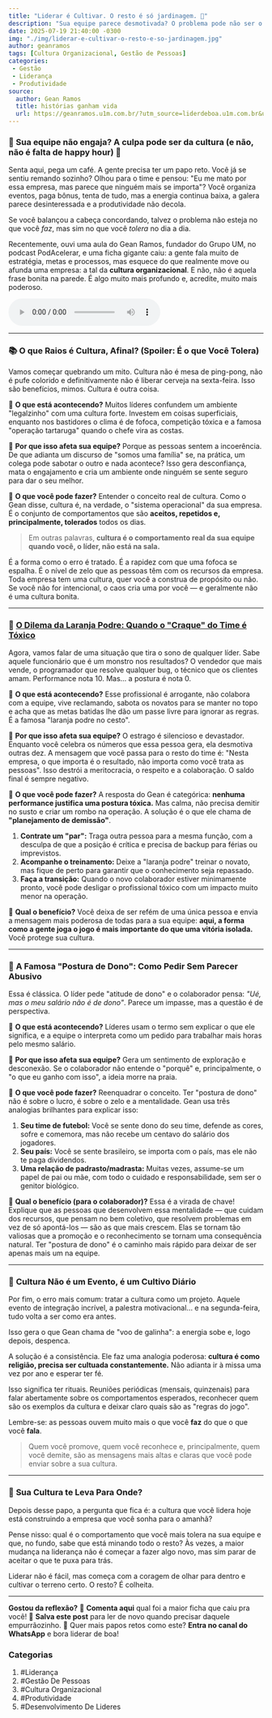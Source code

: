 ```yaml
---
title: "Liderar é Cultivar. O resto é só jardinagem. 🌱"
description: "Sua equipe parece desmotivada? O problema pode não ser o salário, mas a cultura que você tolera. Um papo reto sobre o que realmente engaja um time e gera resultado?"
date: 2025-07-19 21:40:00 -0300
img: "./img/liderar-e-cultivar-o-resto-e-so-jardinagem.jpg"
author: geanramos
tags: [Cultura Organizacional, Gestão de Pessoas]
categories:
 - Gestão
 - Liderança
 - Produtividade
source:
  author: Gean Ramos
  title: histórias ganham vida
  url: https://geanramos.u1m.com.br/?utm_source=liderdeboa.u1m.com.br&utm_medium=referral&utm_campaign=redirect
---
```

   
### 🎯 Sua equipe não engaja? A culpa pode ser da cultura (e não, não é falta de happy hour) 🍻

Senta aqui, pega um café. A gente precisa ter um papo reto. Você já se sentiu remando sozinho? Olhou para o time e pensou: "Eu me mato por essa empresa, mas parece que ninguém mais se importa"? Você organiza eventos, paga bônus, tenta de tudo, mas a energia continua baixa, a galera parece desinteressada e a produtividade não decola.

Se você balançou a cabeça concordando, talvez o problema não esteja no que você *faz*, mas sim no que você *tolera* no dia a dia.

Recentemente, ouvi uma aula do Gean Ramos, fundador do Grupo UM, no podcast PodAcelerar, e uma ficha gigante caiu: a gente fala muito de estratégia, metas e processos, mas esquece do que realmente move ou afunda uma empresa: a tal da **cultura organizacional**. E não, não é aquela frase bonita na parede. É algo muito mais profundo e, acredite, muito mais poderoso.

<audio id="player-audio" controls="">
<source src="./audio/liderar-e-cultivar-o-resto-e-so-jardinagem.mp3" type="audio/mpeg" />
</audio>

---

### 📚 **O que Raios é Cultura, Afinal? (Spoiler: É o que Você Tolera)**

Vamos começar quebrando um mito. Cultura não é mesa de ping-pong, não é pufe colorido e definitivamente não é liberar cerveja na sexta-feira. Isso são benefícios, mimos. Cultura é outra coisa.

🛑 **O que está acontecendo?**
Muitos líderes confundem um ambiente "legalzinho" com uma cultura forte. Investem em coisas superficiais, enquanto nos bastidores o clima é de fofoca, competição tóxica e a famosa "operação tartaruga" quando o chefe vira as costas.

💬 **Por que isso afeta sua equipe?**
Porque as pessoas sentem a incoerência. De que adianta um discurso de "somos uma família" se, na prática, um colega pode sabotar o outro e nada acontece? Isso gera desconfiança, mata o engajamento e cria um ambiente onde ninguém se sente seguro para dar o seu melhor.

🧠 **O que você pode fazer?**
Entender o conceito real de cultura. Como o Gean disse, cultura é, na verdade, o "sistema operacional" da sua empresa. É o conjunto de comportamentos que são **aceitos, repetidos e, principalmente, tolerados** todos os dias.

> Em outras palavras, **cultura é o comportamento real da sua equipe quando você, o líder, não está na sala.**

É a forma como o erro é tratado. É a rapidez com que uma fofoca se espalha. É o nível de zelo que as pessoas têm com os recursos da empresa. Toda empresa tem uma cultura, quer você a construa de propósito ou não. Se você não for intencional, o caos cria uma por você — e geralmente não é uma cultura bonita.

---

### 🍊 **[O Dilema da Laranja Podre: Quando o "Craque" do Time é Tóxico](./a-laranja-podre.html)**

Agora, vamos falar de uma situação que tira o sono de qualquer líder. Sabe aquele funcionário que é um monstro nos resultados? O vendedor que mais vende, o programador que resolve qualquer bug, o técnico que os clientes amam. Performance nota 10. Mas... a postura é nota 0.

🛑 **O que está acontecendo?**
Esse profissional é arrogante, não colabora com a equipe, vive reclamando, sabota os novatos para se manter no topo e acha que as metas batidas lhe dão um passe livre para ignorar as regras. É a famosa "laranja podre no cesto".

💬 **Por que isso afeta sua equipe?**
O estrago é silencioso e devastador. Enquanto você celebra os números que essa pessoa gera, ela desmotiva outras dez. A mensagem que você passa para o resto do time é: "Nesta empresa, o que importa é o resultado, não importa como você trata as pessoas". Isso destrói a meritocracia, o respeito e a colaboração. O saldo final é sempre negativo.

🧠 **O que você pode fazer?**
A resposta do Gean é categórica: **nenhuma performance justifica uma postura tóxica.** Mas calma, não precisa demitir no susto e criar um rombo na operação. A solução é o que ele chama de **"planejamento de demissão"**.

1.  **Contrate um "par":** Traga outra pessoa para a mesma função, com a desculpa de que a posição é crítica e precisa de backup para férias ou imprevistos.
2.  **Acompanhe o treinamento:** Deixe a "laranja podre" treinar o novato, mas fique de perto para garantir que o conhecimento seja repassado.
3.  **Faça a transição:** Quando o novo colaborador estiver minimamente pronto, você pode desligar o profissional tóxico com um impacto muito menor na operação.

🚀 **Qual o benefício?**
Você deixa de ser refém de uma única pessoa e envia a mensagem mais poderosa de todas para a sua equipe: **aqui, a forma como a gente joga o jogo é mais importante do que uma vitória isolada.** Você protege sua cultura.

---

### 👕 **A Famosa "Postura de Dono": Como Pedir Sem Parecer Abusivo**

Essa é clássica. O líder pede "atitude de dono" e o colaborador pensa: *"Ué, mas o meu salário não é de dono"*. Parece um impasse, mas a questão é de perspectiva.

🛑 **O que está acontecendo?**
Líderes usam o termo sem explicar o que ele significa, e a equipe o interpreta como um pedido para trabalhar mais horas pelo mesmo salário.

💬 **Por que isso afeta sua equipe?**
Gera um sentimento de exploração e desconexão. Se o colaborador não entende o "porquê" e, principalmente, o "o que eu ganho com isso", a ideia morre na praia.

🧠 **O que você pode fazer?**
Reenquadrar o conceito. Ter "postura de dono" não é sobre o lucro, é sobre o zelo e a mentalidade. Gean usa três analogias brilhantes para explicar isso:

1.  **Seu time de futebol:** Você se sente dono do seu time, defende as cores, sofre e comemora, mas não recebe um centavo do salário dos jogadores.
2.  **Seu país:** Você se sente brasileiro, se importa com o país, mas ele não te paga dividendos.
3.  **Uma relação de padrasto/madrasta:** Muitas vezes, assume-se um papel de pai ou mãe, com todo o cuidado e responsabilidade, sem ser o genitor biológico.

🚀 **Qual o benefício (para o colaborador)?**
Essa é a virada de chave! Explique que as pessoas que desenvolvem essa mentalidade — que cuidam dos recursos, que pensam no bem coletivo, que resolvem problemas em vez de só apontá-los — são as que mais crescem. Elas se tornam tão valiosas que a promoção e o reconhecimento se tornam uma consequência natural. Ter "postura de dono" é o caminho mais rápido para deixar de ser apenas mais um na equipe.

---

### 🌱 **Cultura Não é um Evento, é um Cultivo Diário**

Por fim, o erro mais comum: tratar a cultura como um projeto. Aquele evento de integração incrível, a palestra motivacional... e na segunda-feira, tudo volta a ser como era antes.

Isso gera o que Gean chama de "voo de galinha": a energia sobe e, logo depois, despenca.

A solução é a consistência. Ele faz uma analogia poderosa: **cultura é como religião, precisa ser cultuada constantemente.** Não adianta ir à missa uma vez por ano e esperar ter fé.

Isso significa ter rituais. Reuniões periódicas (mensais, quinzenais) para falar abertamente sobre os comportamentos esperados, reconhecer quem são os exemplos da cultura e deixar claro quais são as "regras do jogo".

Lembre-se: as pessoas ouvem muito mais o que você **faz** do que o que você **fala**.

> Quem você promove, quem você reconhece e, principalmente, quem você demite, são as mensagens mais altas e claras que você pode enviar sobre a sua cultura.

---

### 🧭 **Sua Cultura te Leva Para Onde?**

Depois desse papo, a pergunta que fica é: a cultura que você lidera hoje está construindo a empresa que você sonha para o amanhã?

Pense nisso: qual é o comportamento que você mais tolera na sua equipe e que, no fundo, sabe que está minando todo o resto? Às vezes, a maior mudança na liderança não é começar a fazer algo novo, mas sim parar de aceitar o que te puxa para trás.

Liderar não é fácil, mas começa com a coragem de olhar para dentro e cultivar o terreno certo. O resto? É colheita.

---

**Gostou da reflexão?**
💬 **Comenta aqui** qual foi a maior ficha que caiu pra você!
💾 **Salva este post** para ler de novo quando precisar daquele empurrãozinho.
📲 Quer mais papos retos como este? **Entra no canal do WhatsApp** e bora liderar de boa!


### **Categorias**

1.  #Liderança
2.  #Gestão De Pessoas
3.  #Cultura Organizacional
4.  #Produtividade
5.  #Desenvolvimento De Lideres

